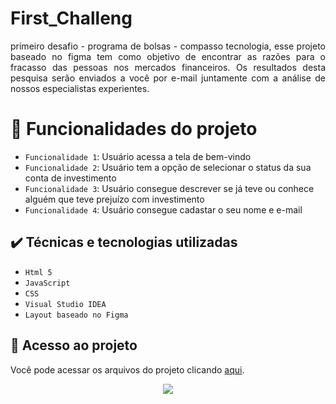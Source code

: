 # First_Challeng
<p align="justify">
primeiro desafio - programa de bolsas - compasso tecnologia, esse projeto baseado no figma tem como objetivo de encontrar as razões para o fracasso 
 das pessoas nos mercados financeiros. Os resultados desta pesquisa serão enviados a você por e-mail juntamente com a análise de nossos especialistas 
 experientes.
</p>

# :hammer: Funcionalidades do projeto

- `Funcionalidade 1`: Usuário acessa a tela de bem-vindo
- `Funcionalidade 2`: Usuário tem a opção de selecionar o status da sua conta de investimento
- `Funcionalidade 3`: Usuário consegue descrever se já teve ou conhece alguém que teve prejuízo com investimento
- `Funcionalidade 4`: Usuário consegue cadastar o seu nome e e-mail

## ✔️ Técnicas e tecnologias utilizadas

- ``Html 5``
- ``JavaScript``
- ``CSS``
- ``Visual Studio IDEA``
- ``Layout baseado no Figma``

## 📁 Acesso ao projeto
Você pode acessar os arquivos do projeto clicando [aqui](https://github.com/FabioHenrique023Fabio-Henrique-First_Challeng.git).

<p align="center">
<img src="http://img.shields.io/static/v1?label=STATUS&message=EM%20DESENVOLVIMENTO&color=GREEN&style=for-the-badge"/>
</p>
